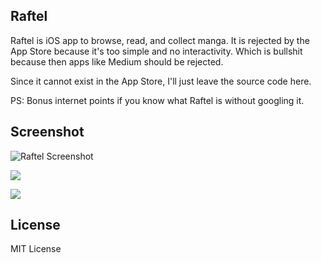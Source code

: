 Raftel
--

Raftel is iOS app to browse, read, and collect manga. It is rejected by the App Store because it's too simple and no interactivity. Which is bullshit because then apps like Medium should be rejected.

Since it cannot exist in the App Store, I'll just leave the source code here. 

PS: Bonus internet points if you know what Raftel is without googling it.

Screenshot
--

![Raftel Screenshot](https://raw.githubusercontent.com/nicnocquee/Raftel-Manga-iOS-App/master/screenshots/en-US/en-US-iPhone5-portrait-0-name%204.png)

![](https://raw.githubusercontent.com/nicnocquee/Raftel-Manga-iOS-App/master/screenshots/en-US/en-US-iPhone5-portrait-0-name%203.png)

![](https://raw.githubusercontent.com/nicnocquee/Raftel-Manga-iOS-App/master/screenshots/en-US/en-US-iPhone5-portrait-0-name%202.png)

License
--
MIT License